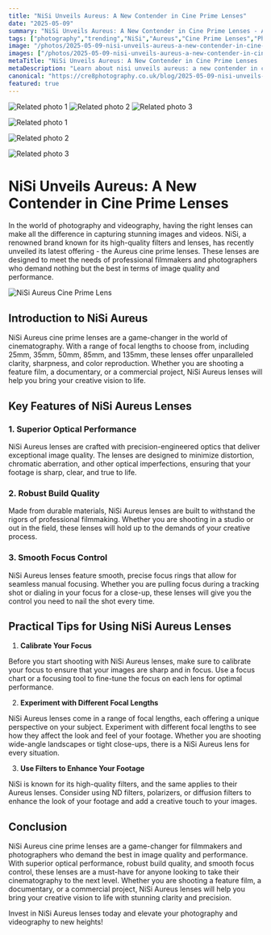```yaml
---
title: "NiSi Unveils Aureus: A New Contender in Cine Prime Lenses"
date: "2025-05-09"
summary: "NiSi Unveils Aureus: A New Contender in Cine Prime Lenses - A trending topic in photography."
tags: ["photography","trending","NiSi","Aureus","Cine Prime Lenses","Photography","Videography","Filmmakers","Image Quality","Focus Control","Optical Performance"]
image: "/photos/2025-05-09-nisi-unveils-aureus-a-new-contender-in-cine-prime-lenses-1.jpg"
images: ["/photos/2025-05-09-nisi-unveils-aureus-a-new-contender-in-cine-prime-lenses-1.jpg","/photos/2025-05-09-nisi-unveils-aureus-a-new-contender-in-cine-prime-lenses-2.jpg","/photos/2025-05-09-nisi-unveils-aureus-a-new-contender-in-cine-prime-lenses-3.jpg"]
metaTitle: "NiSi Unveils Aureus: A New Contender in Cine Prime Lenses | cre8 Photography"
metaDescription: "Learn about nisi unveils aureus: a new contender in cine prime lenses in photography with practical tips and insights."
canonical: "https://cre8photography.co.uk/blog/2025-05-09-nisi-unveils-aureus-a-new-contender-in-cine-prime-lenses"
featured: true
---
```


<!-- Gallery as HTML -->

<div class="grid grid-cols-1 sm:grid-cols-2 md:grid-cols-3 gap-4">
  <img src="/photos/2025-05-09-nisi-unveils-aureus-a-new-contender-in-cine-prime-lenses-1.jpg" alt="Related photo 1" class="w-full rounded-lg" />
<img src="/photos/2025-05-09-nisi-unveils-aureus-a-new-contender-in-cine-prime-lenses-2.jpg" alt="Related photo 2" class="w-full rounded-lg" />
<img src="/photos/2025-05-09-nisi-unveils-aureus-a-new-contender-in-cine-prime-lenses-3.jpg" alt="Related photo 3" class="w-full rounded-lg" />
</div>


<!-- Gallery as Markdown -->
![Related photo 1](/photos/2025-05-09-nisi-unveils-aureus-a-new-contender-in-cine-prime-lenses-1.jpg)


![Related photo 2](/photos/2025-05-09-nisi-unveils-aureus-a-new-contender-in-cine-prime-lenses-2.jpg)


![Related photo 3](/photos/2025-05-09-nisi-unveils-aureus-a-new-contender-in-cine-prime-lenses-3.jpg)



# NiSi Unveils Aureus: A New Contender in Cine Prime Lenses

In the world of photography and videography, having the right lenses can make all the difference in capturing stunning images and videos. NiSi, a renowned brand known for its high-quality filters and lenses, has recently unveiled its latest offering - the Aureus cine prime lenses. These lenses are designed to meet the needs of professional filmmakers and photographers who demand nothing but the best in terms of image quality and performance.

![NiSi Aureus Cine Prime Lens](/path/to/image)

## Introduction to NiSi Aureus

NiSi Aureus cine prime lenses are a game-changer in the world of cinematography. With a range of focal lengths to choose from, including 25mm, 35mm, 50mm, 85mm, and 135mm, these lenses offer unparalleled clarity, sharpness, and color reproduction. Whether you are shooting a feature film, a documentary, or a commercial project, NiSi Aureus lenses will help you bring your creative vision to life.

## Key Features of NiSi Aureus Lenses

### 1. Superior Optical Performance

NiSi Aureus lenses are crafted with precision-engineered optics that deliver exceptional image quality. The lenses are designed to minimize distortion, chromatic aberration, and other optical imperfections, ensuring that your footage is sharp, clear, and true to life.

### 2. Robust Build Quality

Made from durable materials, NiSi Aureus lenses are built to withstand the rigors of professional filmmaking. Whether you are shooting in a studio or out in the field, these lenses will hold up to the demands of your creative process.

### 3. Smooth Focus Control

NiSi Aureus lenses feature smooth, precise focus rings that allow for seamless manual focusing. Whether you are pulling focus during a tracking shot or dialing in your focus for a close-up, these lenses will give you the control you need to nail the shot every time.

## Practical Tips for Using NiSi Aureus Lenses

1. **Calibrate Your Focus**

Before you start shooting with NiSi Aureus lenses, make sure to calibrate your focus to ensure that your images are sharp and in focus. Use a focus chart or a focusing tool to fine-tune the focus on each lens for optimal performance.

2. **Experiment with Different Focal Lengths**

NiSi Aureus lenses come in a range of focal lengths, each offering a unique perspective on your subject. Experiment with different focal lengths to see how they affect the look and feel of your footage. Whether you are shooting wide-angle landscapes or tight close-ups, there is a NiSi Aureus lens for every situation.

3. **Use Filters to Enhance Your Footage**

NiSi is known for its high-quality filters, and the same applies to their Aureus lenses. Consider using ND filters, polarizers, or diffusion filters to enhance the look of your footage and add a creative touch to your images. 

## Conclusion

NiSi Aureus cine prime lenses are a game-changer for filmmakers and photographers who demand the best in image quality and performance. With superior optical performance, robust build quality, and smooth focus control, these lenses are a must-have for anyone looking to take their cinematography to the next level. Whether you are shooting a feature film, a documentary, or a commercial project, NiSi Aureus lenses will help you bring your creative vision to life with stunning clarity and precision.

Invest in NiSi Aureus lenses today and elevate your photography and videography to new heights!

